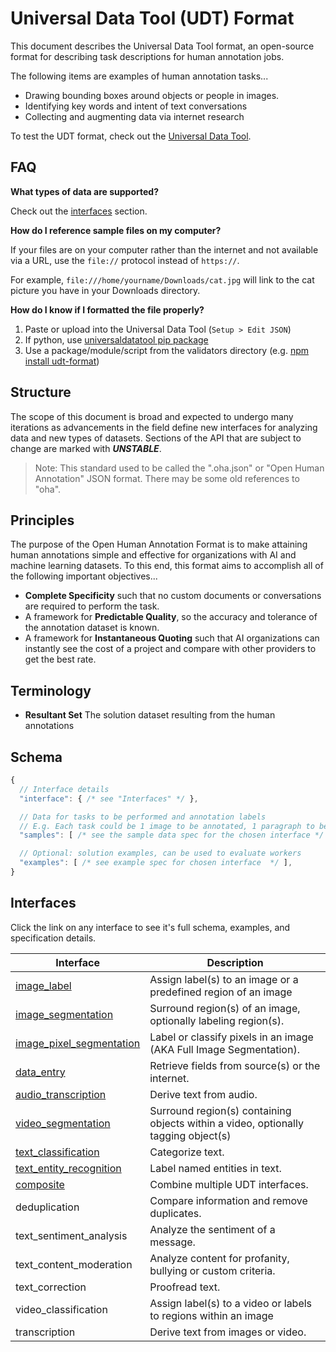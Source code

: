 # Universal Data Tool (UDT) Format

This document describes the Universal Data Tool format, an open-source format for describing task descriptions for human annotation jobs.

The following items are examples of human annotation tasks...

- Drawing bounding boxes around objects or people in images.
- Identifying key words and intent of text conversations
- Collecting and augmenting data via internet research

To test the UDT format, check out the [Universal Data Tool](https://universaldatatool.com/).

## FAQ

**What types of data are supported?**

Check out the [interfaces](#interfaces) section.

**How do I reference sample files on my computer?**

If your files are on your computer rather than the internet and not available via a URL,
use the `file://` protocol instead of `https://`.

For example, `file:///home/yourname/Downloads/cat.jpg` will link to the cat
picture you have in your Downloads directory.

**How do I know if I formatted the file properly?**

1. Paste or upload into the Universal Data Tool (`Setup > Edit JSON`)
2. If python, use [universaldatatool pip package](https://github.com/UniversalDataTool/python-universaldatatool)
3. Use a package/module/script from the validators directory (e.g. [npm install udt-format](#))

## Structure

The scope of this document is broad and expected to undergo many iterations as advancements in the field define new interfaces for analyzing data and new types of datasets. Sections of the API that are subject to change are marked with **_UNSTABLE_**.

> Note: This standard used to be called the ".oha.json" or "Open Human Annotation" JSON format. There may be some old references to "oha".

## Principles

The purpose of the Open Human Annotation Format is to make attaining human annotations simple and effective for organizations with AI and machine learning datasets. To this end, this format aims to accomplish all of the following important objectives...

- **Complete Specificity** such that no custom documents or conversations are required to perform the task.
- A framework for **Predictable Quality**, so the accuracy and tolerance of the annotation dataset is known.
- A framework for **Instantaneous Quoting** such that AI organizations can instantly see the cost of a project and compare with other providers to get the best rate.

## Terminology

- **Resultant Set** The solution dataset resulting from the human annotations

## Schema

```javascript
{
  // Interface details
  "interface": { /* see "Interfaces" */ },

  // Data for tasks to be performed and annotation labels
  // E.g. Each task could be 1 image to be annotated, 1 paragraph to be annotated etc.
  "samples": [ /* see the sample data spec for the chosen interface */ ],

  // Optional: solution examples, can be used to evaluate workers
  "examples": [ /* see example spec for chosen interface  */ ],
}
```

## Interfaces

Click the link on any interface to see it's full schema, examples, and specification details.

| Interface                                                                                                                    | Description                                                                        |
| ---------------------------------------------------------------------------------------------------------------------------- | ---------------------------------------------------------------------------------- |
| [image_label](https://github.com/UniversalDataTool/udt-format/blob/master/interfaces/image_label.md)                         | Assign label(s) to an image or a predefined region of an image                     |
| [image_segmentation](https://github.com/UniversalDataTool/udt-format/blob/master/interfaces/image_segmentation.md)           | Surround region(s) of an image, optionally labeling region(s).                     |
| [image_pixel_segmentation](https://github.com/UniversalDataTool/udt-format/blob/master/interfaces/image_pixel_segmentation.md)           | Label or classify pixels in an image (AKA Full Image Segmentation).                     |
| [data_entry](https://github.com/UniversalDataTool/udt-format/blob/master/interfaces/data_entry.md)                           | Retrieve fields from source(s) or the internet.                                    |
| [audio_transcription](https://github.com/UniversalDataTool/udt-format/blob/master/interfaces/audio_transcription.md)         | Derive text from audio.                                                            |
| [video_segmentation](https://github.com/UniversalDataTool/udt-format/blob/master/interfaces/video_segmentation.md)           | Surround region(s) containing objects within a video, optionally tagging object(s) |
| [text_classification](https://github.com/UniversalDataTool/udt-format/blob/master/interfaces/text_classification.md)         | Categorize text.                                                                   |
| [text_entity_recognition](https://github.com/UniversalDataTool/udt-format/blob/master/interfaces/text_entity_recognition.md) | Label named entities in text.                                                      |
| [composite](https://github.com/UniversalDataTool/udt-format/blob/master/interfaces/composite.md)                             | Combine multiple UDT interfaces.                                                   |
| deduplication                                                                                                                | Compare information and remove duplicates.                                         |
| text_sentiment_analysis                                                                                                      | Analyze the sentiment of a message.                                                |
| text_content_moderation                                                                                                      | Analyze content for profanity, bullying or custom criteria.                        |
| text_correction                                                                                                              | Proofread text.                                                                    |
| video_classification                                                                                                         | Assign label(s) to a video or labels to regions within an image                    |
| transcription                                                                                                                | Derive text from images or video.                                                  |

